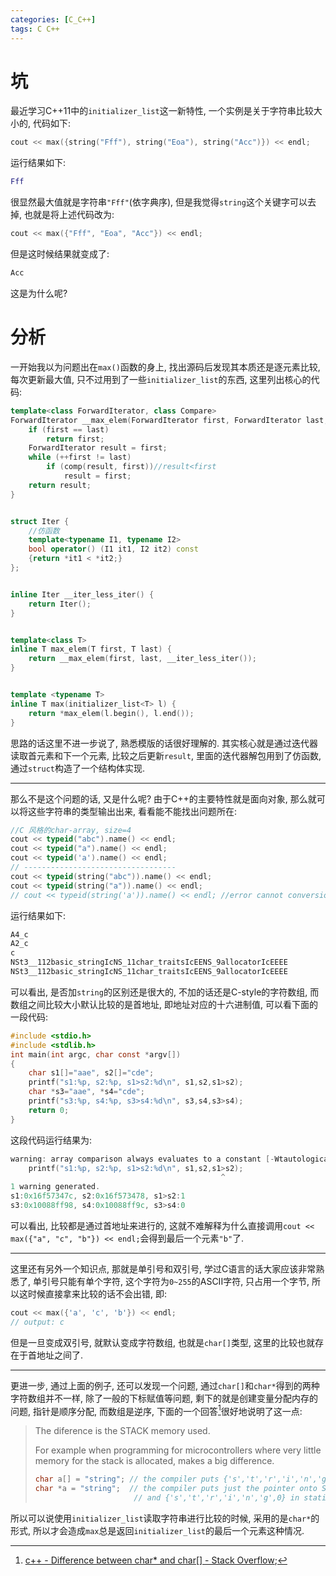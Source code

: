 ```yaml
---
categories: [C_C++]
tags: C C++
---
```


# 坑

最近学习C++11中的`initializer_list`这一新特性, 一个实例是关于字符串比较大小的, 代码如下:

```cpp
cout << max({string("Fff"), string("Eoa"), string("Acc")}) << endl;
```

运行结果如下:

```lua
Fff
```

很显然最大值就是字符串`"Fff"`(依字典序), 但是我觉得`string`这个关键字可以去掉, 也就是将上述代码改为:

```cpp
cout << max({"Fff", "Eoa", "Acc"}) << endl;
```

但是这时候结果就变成了:

```cpp
Acc
```

这是为什么呢? 

# 分析



一开始我以为问题出在`max()`函数的身上, 找出源码后发现其本质还是逐元素比较, 每次更新最大值, 只不过用到了一些`initializer_list`的东西, 这里列出核心的代码:

```cpp
template<class ForwardIterator, class Compare>
ForwardIterator __max_elem(ForwardIterator first, ForwardIterator last, Compare comp) {
    if (first == last)
        return first;
    ForwardIterator result = first;
    while (++first != last)
        if (comp(result, first))//result<first
            result = first;
    return result;
}


struct Iter {
    //仿函数
    template<typename I1, typename I2>
    bool operator() (I1 it1, I2 it2) const
    {return *it1 < *it2;}
};


inline Iter __iter_less_iter() {
    return Iter();
}


template<class T>
inline T max_elem(T first, T last) {
    return __max_elem(first, last, __iter_less_iter());
}


template <typename T>
inline T max(initializer_list<T> l) {
    return *max_elem(l.begin(), l.end());
}
```

思路的话这里不进一步说了, 熟悉模版的话很好理解的. 其实核心就是通过迭代器读取首元素和下一个元素, 比较之后更新`result`, 里面的迭代器解包用到了仿函数, 通过`struct`构造了一个结构体实现. 

---

那么不是这个问题的话, 又是什么呢? 由于C++的主要特性就是面向对象, 那么就可以将这些字符串的类型输出出来, 看看能不能找出问题所在:

```cpp
//C 风格的char-array, size=4
cout << typeid("abc").name() << endl;
cout << typeid("a").name() << endl;
cout << typeid('a').name() << endl;
// ----------------------------------
cout << typeid(string("abc")).name() << endl;
cout << typeid(string("a")).name() << endl;
// cout << typeid(string('a')).name() << endl; //error cannot conversion from char to string

```

运行结果如下:

```cpp
A4_c
A2_c
c
NSt3__112basic_stringIcNS_11char_traitsIcEENS_9allocatorIcEEEE
NSt3__112basic_stringIcNS_11char_traitsIcEENS_9allocatorIcEEEE
```

可以看出, 是否加`string`的区别还是很大的, 不加的话还是C-style的字符数组, 而数组之间比较大小默认比较的是首地址, 即地址对应的十六进制值, 可以看下面的一段代码:

```c
#include <stdio.h>
#include <stdlib.h>
int main(int argc, char const *argv[])
{
    char s1[]="aae", s2[]="cde";
    printf("s1:%p, s2:%p, s1>s2:%d\n", s1,s2,s1>s2);
    char *s3="aae", *s4="cde";
    printf("s3:%p, s4:%p, s3>s4:%d\n", s3,s4,s3>s4);
    return 0;
}
```

这段代码运行结果为:

```c
warning: array comparison always evaluates to a constant [-Wtautological-compare]
    printf("s1:%p, s2:%p, s1>s2:%d\n", s1,s2,s1>s2);
                                               ^
1 warning generated.
s1:0x16f57347c, s2:0x16f573478, s1>s2:1
s3:0x10088ff98, s4:0x10088ff9c, s3>s4:0
```

可以看出, 比较都是通过首地址来进行的, 这就不难解释为什么直接调用`cout << max({"a", "c", "b"}) << endl;`会得到最后一个元素`"b"`了. 

---

这里还有另外一个知识点, 那就是单引号和双引号, 学过C语言的话大家应该非常熟悉了, 单引号只能有单个字符, 这个字符为`0~255`的ASCII字符, 只占用一个字节, 所以这时候直接拿来比较的话不会出错, 即:

```cpp
cout << max({'a', 'c', 'b'}) << endl;
// output: c
```

但是一旦变成双引号, 就默认变成字符数组, 也就是`char[]`类型, 这里的比较也就存在于首地址之间了.

---

更进一步, 通过上面的例子, 还可以发现一个问题, 通过`char[]`和`char*`得到的两种字符数组并不一样, 除了一般的下标赋值等问题, 剩下的就是创建变量分配内存的问题, 指针是顺序分配, 而数组是逆序, 下面的一个回答[^1]很好地说明了这一点:

>   The diference is the STACK memory used.
>
>   For example when programming for microcontrollers where very little memory for the stack is allocated, makes a big difference.
>
>   ```c
>   char a[] = "string"; // the compiler puts {'s','t','r','i','n','g', 0} onto STACK 
>   char *a = "string";  // the compiler puts just the pointer onto STACK 
>                         // and {'s','t','r','i','n','g',0} in static memory area.
>   ```

所以可以说使用`initializer_list`读取字符串进行比较的时候, 采用的是`char*`的形式, 所以才会造成`max`总是返回`initializer_list`的最后一个元素这种情况.



[^1]:[c++ - Difference between char* and char[] - Stack Overflow](https://stackoverflow.com/questions/7564033/difference-between-char-and-char/25755966#25755966);